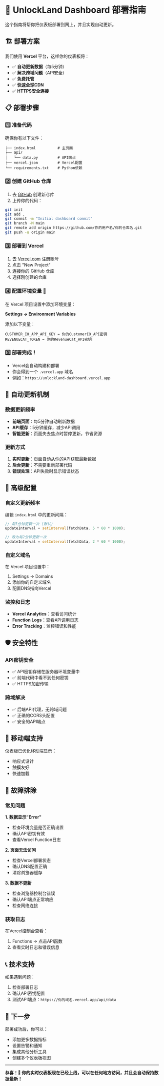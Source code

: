 # 🚀 UnlockLand Dashboard 部署指南

这个指南将帮你把仪表板部署到网上，并且实现自动更新。

## 🏗️ 部署方案

我们使用 **Vercel** 平台，这样你的仪表板将：
- ✅ **自动更新数据**（每5分钟）
- ✅ **解决跨域问题**（API安全）
- ✅ **免费托管**
- ✅ **快速全球CDN**
- ✅ **HTTPS安全连接**

## 📋 部署步骤

### 1️⃣ 准备代码

确保你有以下文件：
```
├── index.html          # 主页面
├── api/
│   └── data.py         # API端点
├── vercel.json         # Vercel配置
└── requirements.txt    # Python依赖
```

### 2️⃣ 创建 GitHub 仓库

1. 去 [GitHub](https://github.com) 创建新仓库
2. 上传你的代码：

```bash
git init
git add .
git commit -m "Initial dashboard commit"
git branch -M main
git remote add origin https://github.com/你的用户名/你的仓库名.git
git push -u origin main
```

### 3️⃣ 部署到 Vercel

1. 去 [Vercel.com](https://vercel.com) 注册账号
2. 点击 "New Project"
3. 连接你的 GitHub 仓库
4. 选择刚创建的仓库

### 4️⃣ 配置环境变量 🔑

在 Vercel 项目设置中添加环境变量：

**Settings → Environment Variables**

添加以下变量：
```
CUSTOMER_IO_APP_API_KEY = 你的CustomerIO_API密钥
REVENUECAT_TOKEN = 你的RevenueCat_API密钥
```

### 5️⃣ 部署完成！

- Vercel会自动构建和部署
- 你会得到一个 `.vercel.app` 域名
- 例如：`https://unlockland-dashboard.vercel.app`

## 🔄 自动更新机制

### 数据更新频率
- **前端页面**：每5分钟自动刷新数据
- **API缓存**：5分钟缓存，减少API调用
- **智能更新**：页面失去焦点时暂停更新，节省资源

### 更新方式
1. **实时更新**：页面自动从你的API获取最新数据
2. **后台更新**：不需要重新部署代码
3. **错误处理**：API失败时显示错误状态

## 🔧 高级配置

### 自定义更新频率

编辑 `index.html` 中的更新间隔：
```javascript
// 每5分钟更新一次 (默认)
updateInterval = setInterval(fetchData, 5 * 60 * 1000);

// 改为每2分钟更新一次
updateInterval = setInterval(fetchData, 2 * 60 * 1000);
```

### 自定义域名

在 Vercel 项目设置中：
1. Settings → Domains
2. 添加你的自定义域名
3. 配置DNS指向Vercel

### 监控和日志

- **Vercel Analytics**：查看访问统计
- **Function Logs**：查看API调用日志
- **Error Tracking**：监控错误和性能

## 🛡️ 安全特性

### API密钥安全
- ✅ API密钥存储在服务器环境变量中
- ✅ 前端代码中看不到任何密钥
- ✅ HTTPS加密传输

### 跨域解决
- ✅ 后端API代理，无跨域问题
- ✅ 正确的CORS头配置
- ✅ 安全的API端点

## 📱 移动端支持

仪表板已优化移动端显示：
- 响应式设计
- 触摸友好
- 快速加载

## 🚨 故障排除

### 常见问题

**1. 数据显示"Error"**
- 检查环境变量是否正确设置
- 确认API密钥有效
- 查看Vercel Function日志

**2. 页面无法访问**
- 检查Vercel部署状态
- 确认DNS配置正确
- 清除浏览器缓存

**3. 数据不更新**
- 检查浏览器控制台错误
- 确认API端点正常响应
- 检查网络连接

### 获取日志

在Vercel控制台查看：
1. Functions → 点击API函数
2. 查看实时日志和错误信息

## 📞 技术支持

如果遇到问题：
1. 检查部署日志
2. 确认API密钥配置
3. 测试API端点：`https://你的域名.vercel.app/api/data`

## 🎯 下一步

部署成功后，你可以：
- 添加更多数据指标
- 设置告警和通知
- 集成其他分析工具
- 创建多个仪表板视图

---

**恭喜！🎉 你的实时仪表板现在已经上线，可以在任何地方访问，并且会自动保持数据最新！** 